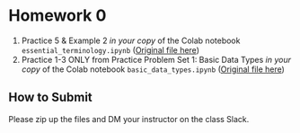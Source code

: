 <!---
{"next":"Homework/hwk1.md","title":"Homework 0 DUE - 5/23"}
-->

# Homework 0

1. Practice 5 & Example 2 *in your copy* of the Colab notebook `essential_terminology.ipynb` ([Original file here](https://github.com/mottaquikarim/PYTH2/blob/master/src/Topics/nb/essential_terminology.ipynb))
2. Practice 1-3 ONLY from Practice Problem Set 1: Basic Data Types *in your copy* of the Colab notebook `basic_data_types.ipynb` ([Original file here](https://github.com/mottaquikarim/PYTH2/blob/master/src/Topics/nb/basic_data_types.ipynb))

## How to Submit

Please zip up the files and DM your instructor on the class Slack.
